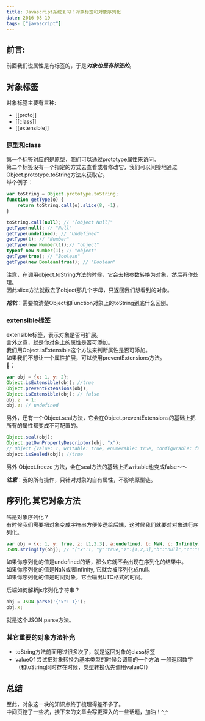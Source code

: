 ```yaml
---
title: Javascript系统复习：对象标签和对象序列化
date: 2016-08-19
tags: ["javascript"]
---
```

## 前言:
前面我们说属性是有标签的，于是***对象也是有标签的***。    
    
## 对象标签
对象标签主要有三种:    
- [[proto]]
- [[class]]
- [[extensible]]
   
### 原型和class

第一个标签对应的是原型，我们可以通过prototype属性来访问。    
第二个标签没有一个指定的方式去查看或者修改它，我们可以间接地通过Object.prototype.toString方法来获取它。   
举个例子：    
   
```js
var toString = Object.prototype.toString;
function getType(o) {
    return toString.call(o).slice(8, -1);
}    

toString.call(null); // "[object Null]"
getType(null); // "Null"
getType(undefined); // "Undefined"
getType(1); // "Number"
getType(new Number(1));// "object"
typeof new Number(1); // "object"
getType(true); // "Boolean"
getType(new Boolean(true)); // "Boolean"
```

注意，在调用object.toString方法的时候，它会去把参数转换为对象，然后再作处理。    
因此slice方法就截去了object那几个字母，只返回我们想看到的对象。    
    
***挖坑***：需要搞清楚Object和Function对象上的toString到底什么区别。    
<!-- more --> 

### extensible标签
extensible标签，表示对象是否可扩展。   
言外之意，就是你对象上的属性是否可添加。   
我们用Object.isExtensible这个方法来判断属性是否可添加。    
如果我们不想让一个属性扩展，可以使用preventExtensions方法。   
🌰：    
   
```js
var obj = {x: 1, y: 2};
Object.isExtensible(obj); //true
Object.preventExtensions(obj); 
Object.isExtensible(obj); // false
obj.z  = 1;
obj.z; // undefined
```

另外，还有一个Object.seal方法，它会在Object.preventExtensions的基础上把所有的属性都变成不可配置的。   
   
```js
Object.seal(obj);
Object.getOwnPropertyDescriptor(obj, "x");
// Object {value: 1, writable: true, enumerable: true, configurable: false}
object.isSealed(obj); //true
```
   
另外 Object.freeze  方法，会在seal方法的基础上把writable也变成false～～    
  
***注意***：我的所有操作，只针对对象的自有属性，不影响原型链。     
    
## 序列化 其它对象方法
啥是对象序列化？    
有时候我们需要把对象变成字符串方便传送给后端，这时候我们就要对对象进行序列化。    
   
```js
var obj = {x: 1, y: true, z: [1,2,3], a:undefined, b: NaN, c: Infinity};
JSON.stringify(obj); // "["x":1, "y":true,"z":[1,2,3],"b":"null","c":"null"]"
```

如果你序列化的值是undefined的话，那么它就不会出现在序列化的结果中。    
如果你序列化的值是NaN或者Infinity, 它就会被序列化成null。    
如果你序列化的值是时间对象，它会输出UTC格式的时间。    
   
后端如何解析js序列化字符串？   
   
```js
obj = JSON.parse('{"x": 1}');
obj.x;
```
就是这个JSON.parse方法。   
   
### 其它重要的对象方法补充    
- toString方法前面用过很多次了，就是返回对象的class标签 
- valueOf 尝试把对象转换为基本类型的时候会调用的一个方法 一般返回数字（和toString同时存在时候，类型转换优先调用valueOf）

   
## 总结
至此，对象这一块的知识点终于梳理得差不多了。   
中间页挖了一些坑，接下来的文章会写更深入的一些话题，加油！^_^



   

